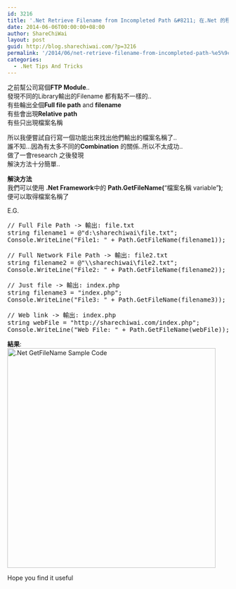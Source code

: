 ```yaml
---
id: 3216
title: '.Net Retrieve Filename from Incompleted Path &#8211; 在.Net 的程式上如何取得檔案名稱'
date: 2014-06-06T00:00:00+08:00
author: ShareChiWai
layout: post
guid: http://blog.sharechiwai.com/?p=3216
permalink: '/2014/06/net-retrieve-filename-from-incompleted-path-%e5%9c%a8-net-%e7%9a%84%e7%a8%8b%e5%bc%8f%e4%b8%8a%e5%a6%82%e4%bd%95%e5%8f%96%e5%be%97%e6%aa%94%e6%a1%88%e5%90%8d%e7%a8%b1/'
categories:
  - .Net Tips And Tricks
---
```

之前幫公司寫個**FTP Module**..  
發現不同的Library輸出的Filename 都有點不一樣的..  
有些輪出全個**Full file path** and **filename**  
有些會出現**Relative path**  
有些只出現檔案名稱

所以我便嘗試自行寫一個功能出來找出他們輸出的檔案名稱了..  
誰不知&#8230;因為有太多不同的**Combination** 的關係..所以不太成功..  
做了一會research 之後發現  
解決方法十分簡單..

**解決方法**  
我們可以使用 **.Net Framework**中的 **Path.GetFileName(**&#8220;檔案名稱 variable&#8221;**)**;  
便可以取得檔案名稱了

E.G.

<pre>// Full File Path -&gt; 輸出: file.txt
string filename1 = @"d:\sharechiwai\file.txt";
Console.WriteLine("File1: " + Path.GetFileName(filename1));

// Full Network File Path -&gt; 輸出: file2.txt
string filename2 = @"\\sharechiwai\file2.txt";
Console.WriteLine("File2: " + Path.GetFileName(filename2));

// Just file -&gt; 輸出: index.php
string filename3 = "index.php";
Console.WriteLine("File3: " + Path.GetFileName(filename3));

// Web link -&gt; 輸出: index.php
string webFile = "http://sharechiwai.com/index.php";
Console.WriteLine("Web File: " + Path.GetFileName(webFile));
</pre>

**結果**:  
<img class="alignnone" src="https://i2.wp.com/farm6.static.flickr.com/5531/14257784359_0771333680_z.jpg?resize=474%2C499" alt=".Net GetFileName Sample Code" width="474" height="499" data-recalc-dims="1" /> 

Hope you find it useful